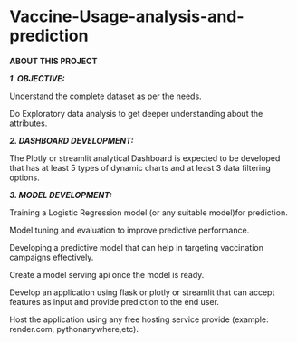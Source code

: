

# Vaccine-Usage-analysis-and-prediction

**ABOUT THIS PROJECT**

_**1. OBJECTIVE:**_

  Understand the complete dataset as per the needs.
  
  Do Exploratory data analysis to get deeper understanding about the  attributes.

_**2. DASHBOARD DEVELOPMENT:**_

  The Plotly or streamlit analytical Dashboard is expected to be developed that has at least 5 types  of dynamic charts and at least 3 data filtering options.

_**3. MODEL DEVELOPMENT:**_

  Training a Logistic Regression model (or any suitable model)for prediction.
  
  Model tuning and evaluation to improve predictive performance.
  
  Developing a predictive model that can help in targeting vaccination campaigns effectively.
  
  Create a model serving api once the model is ready.
  
  Develop an application using flask or plotly or streamlit that can accept features as input and provide prediction to the end user.
  
  Host the application using any free hosting service provide (example: render.com, pythonanywhere,etc).

  
